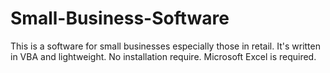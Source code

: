 # Small-Business-Software
This is a software for small businesses especially those in retail. It's written in VBA and lightweight. No installation require. Microsoft Excel is required. 

